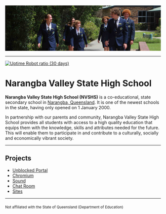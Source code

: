 ![NVSHS](https://github.com/nvshs/.github/blob/main/images/slide-01.jpg) 

---

[![Uptime Robot ratio (30 days)](https://img.shields.io/uptimerobot/ratio/m792992486-89cef1b7679589f8ef6ae75f?style=for-the-badge)](https://stats.uptimerobot.com/kKgzyfkzw7)

# Narangba Valley State High School

**Narangba Valley State High School (NVSHS)** is a co-educational, state secondary school in [Narangba, Queensland](https://en.wikipedia.org/wiki/Narangba,_Queensland). It is one of the newest schools in the state, having only opened on 1 January 2000.

In partnership with our parents and community, Narangba Valley State High School provides all students with access to a high quality education that equips them with the knowledge, skills and attributes needed for the future. This will enable them to participate in and contribute to a culturally, socially and economically vibrant society.

---

## Projects

* [Unblocked Portal](https://github.com/nvshs/portal)
* [Chromium](https://github.com/nvshs/chromium/)
* [Sound](https://github.com/nvshs/sound/)
* [Chat Room](https://github.com/nvshs/chat/)
* [Sites](https://github.com/nvshs/sites/)

---

<sub>Not affiliated with the State of Queensland (Department of Education)</sub>

